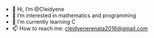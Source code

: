 - 👋 Hi, I’m @Cleidyene
- 👀 I’m interested in mathematics and programming
- 🌱 I’m currently learning C
- 📫 How to reach me: cleidyenerenata2016@gmail.com

<!---
Cleidyene/Cleidyene is a ✨ special ✨ repository because its `README.md` (this file) appears on your GitHub profile.
You can click the Preview link to take a look at your changes.
--->
